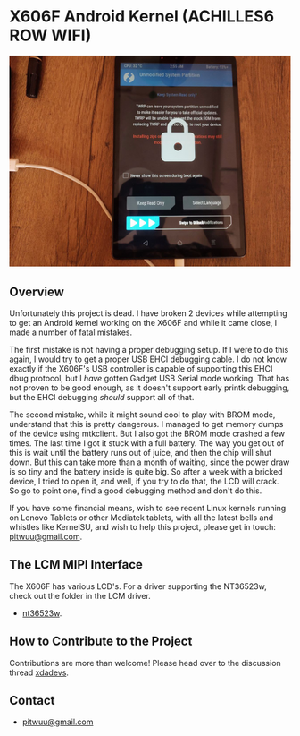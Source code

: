 # X606F Android Kernel (ACHILLES6 ROW WIFI)

![](./static/twrp1.png)

## Overview

Unfortunately this project is dead. I have broken 2 devices while attempting to get an Android kernel working on the X606F and while it came close, I made a number of fatal mistakes.

The first mistake is not having a proper debugging setup. If I were to do this again, I would try to get a proper USB EHCI debugging cable. I do not know exactly if the X606F's USB controller is capable of supporting this EHCI dbug protocol, but I *have* gotten Gadget USB Serial mode working. That has not proven to be good enough, as it doesn't support early printk debugging, but the EHCI debugging *should* support all of that.

The second mistake, while it might sound cool to play with BROM mode, understand that this is pretty dangerous.  I managed to get memory dumps of the device using mtkclient. But I also got the BROM mode crashed a few times. The last time I got it stuck with a full battery. The way you get out of this is wait until the battery runs out of juice, and then the chip will shut down. But this can take more than a month of waiting, since the power draw is so tiny and the battery inside is quite big. So after a week with a bricked device, I tried to open it, and well, if you try to do that, the LCD will crack. So go to point one, find a good debugging method and don't do this.

If you have some financial means, wish to see recent Linux kernels running on Lenovo Tablets or other Mediatek tablets, with all the latest bells and whistles like KernelSU, and wish to help this project, please get in touch: <pitwuu@gmail.com>.

## The LCM MIPI Interface

The X606F has various LCD's. For a driver supporting the NT36523w, check out the folder in the LCM driver.

 * [nt36523w](https://github.com/sinetek/android_kernel_lenovo_achilles6/tree/main/drivers/misc/mediatek/lcm/panel_mipi_nt36523w_inx_video_1200p).

## How to Contribute to the Project

Contributions are more than welcome! Please head over to the discussion thread [xdadevs](https://forum.xda-developers.com/t/recovery-tb-x606f-tb-x606fa-unofficial-twrp-3-7-x-for-lenovo-tab-m10-fhd-plus.4222887/page-16).

## Contact

 * <pitwuu@gmail.com>


